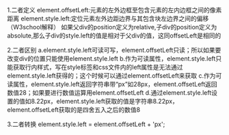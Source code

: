 1.二者定义
element.offsetLeft:元素的左外边框至包含元素的左内边框之间的像素距离
element.style.left:定位元素左外边距边界与其包含块左边界之间的偏移（W3school解释）
如果父div的position定义为relative,子div的position定义为absolute,那么子div的style.left的值是相对于父div的值，这同offsetLeft是相同的

2.二者区别
  a.element.style.left可读可写，element.offsetLeft只读；所以如果要改变div的位置只能使用element.style.left
  b.作为可读属性，element.style.left只能获取行内样式，写在style标签和css文件内的left属性是无法通过element.style.left获得的；这个时候可以通过element.offsetLeft来获取
  c.作为可读属性，element.style.left返回字符串带“px”如28px，element.offsetLeft返回数值28；如果要进行数值运算用element.offsetLeft
  d.通过element.style.left设置的值如8.22px，element.style.left获取的值是字符串8.22px，element.offsetLeft获取的是四舍五入之后的数值8

3.二者转换
  element.style.left = element.offsetLeft + 'px';
